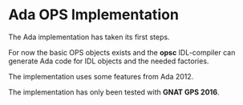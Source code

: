 # Ada OPS Implementation #

The Ada implementation has taken its first steps.

For now the basic OPS objects exists and the **opsc** IDL-compiler can generate Ada code for IDL objects and the needed factories.

The implementation uses some features from Ada 2012.

The implementation has only been tested with **GNAT GPS 2016**.
